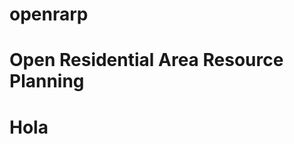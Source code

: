 # openrarp
Open Residential Area Resource Planning
=======================================
<h1>Hola</h1>
